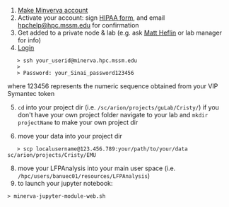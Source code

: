 1. [Make Minverva account](https://acctreq.hpc.mssm.edu)
2. Activate your account: sign [HIPAA form](https://hipaaforms.hpc.mssm.edu), and email [hpchelp@hpc.mssm.edu](hpchelp@hpc.mssm.edu) for confirmation
3. Get added to a private node & lab (e.g. ask [Matt Heflin](matthew.heflin@mssm.edu) or lab manager for info)
4. [Login](https://labs.icahn.mssm.edu/minervalab/minerva-quick-start/)
```
   > ssh your_userid@minerva.hpc.mssm.edu
   > 
   > Password: your_Sinai_password123456 
```
   where 123456 represents the numeric sequence obtained from your VIP Symantec token

5. ```cd``` into your project dir (i.e. ```/sc/arion/projects/guLab/Cristy/```)
     if you don't have your own project folder navigate to your lab and ```mkdir projectName``` to make your own project dir

6. move your data into your project dir
```
   > scp localusername@123.456.789:your/path/to/your/data sc/arion/projects/Cristy/EMU
```
8. move your LFPAnalysis into your main user space (i.e. ```/hpc/users/banuec01/resources/LFPAnalysis```)
9. to launch your jupyter notebook:
```
> minerva-jupyter-module-web.sh
```
